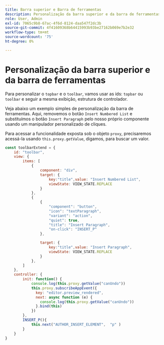```yaml
---
title: Barra superior e Barra de ferramentas
description: Personalização da barra superior e da barra de ferramentas
role: User, Admin
exl-id: 7065c9b8-67ac-4f6d-8124-daa547f2dc3b
source-git-commit: 4f41609368b64415993b93be27162b069e7b2e32
workflow-type: tm+mt
source-wordcount: '75'
ht-degree: 0%

---
```


# Personalização da barra superior e da barra de ferramentas

Para personalizar o `topbar` e o `toolbar`, vamos usar as ids: `topbar` ou `toolbar` e seguir a mesma exibição, estrutura de controlador.

Veja abaixo um exemplo simples de personalização da barra de ferramentas. Aqui, removemos o botão `Insert Numbered List` e substituímos o botão `Insert Paragraph` pelo nosso próprio componente usando um manipulador personalizado de cliques.

Para acessar a funcionalidade exposta sob o objeto `proxy`, precisaremos acessá-la usando `this.proxy.getValue`, digamos, para buscar um valor.

```js title = toolbar_customisation.js
const toolbarExtend = {
    id: "toolbar",
    view: {
        items: [
            {
                component: "div",
                target: {
                    key:"title",value: "Insert Numbered List",                    
                    viewState: VIEW_STATE.REPLACE
                }
            },
            {
                {
                    "component": "button",
                    "icon": "textParagraph",
                    "variant": "action",
                    "quiet": true,
                    "title": "Insert Paragraph",
                    "on-click": "INSERT_P"
                },

                target: {
                    key:"title",value: "Insert Paragraph",                    
                    viewState: VIEW_STATE.REPLACE
                }
            },
        ]
    },
    controller: {
        init: function() {
            console.log(this.proxy.getValue("canUndo"))
            this.proxy.subscribeAppEvent({
              key: "editor.preview_rendered",
              next: async function (e) {
                console.log(this.proxy.getValue("canUndo"))
              }.bind(this)
            })
        },
        INSERT_P(){
            this.next("AUTHOR_INSERT_ELEMENT",  "p" )
        }
    }
}
```
